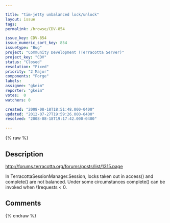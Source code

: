 ```yaml
---

title: "tim-jetty unbalanced lock/unlock"
layout: issue
tags: 
permalink: /browse/CDV-854

issue_key: CDV-854
issue_numeric_sort_key: 854
issuetype: "Bug"
project: "Community Development (Terracotta Server)"
project_key: "CDV"
status: "Closed"
resolution: "Fixed"
priority: "2 Major"
components: "Forge"
labels: 
assignee: "gkeim"
reporter: "gkeim"
votes:  0
watchers: 0

created: "2008-08-18T18:51:48.000-0400"
updated: "2012-07-27T19:59:26.000-0400"
resolved: "2008-08-18T19:17:42.000-0400"

---
```




{% raw %}



## Description

<div markdown="1" class="description">

http://forums.terracotta.org/forums/posts/list/1315.page

In TerracottaSessionManager.Session, locks taken out in access() and complete() are not balanced.  Under some circumstances complete() can be invoked when \1requests < 0.


</div>

## Comments



{% endraw %}

